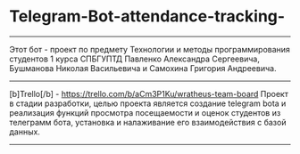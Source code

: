 # Telegram-Bot-attendance-tracking-
*************************************************************************************************************************************************************************
Этот бот - проект по предмету Технологии и методы программирования студентов 1 курса СПБГУПТД Павленко Александра Сергеевича, Бушманова Николая Васильевича и Самохина Григория Андреевича.
*************************************************************************************************************************************************************************
[b]Trello[/b] - https://trello.com/b/aCm3P1Ku/wratheus-team-board
Проект в стадии разработки, целью проекта является создание telegram bota и реализация функций просмотра посещаемости и оценок студентов из телеграмм бота, установка и налаживание его взаимодействия с базой данных.
*************************************************************************************************************************************************************************
